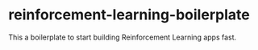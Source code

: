 # reinforcement-learning-boilerplate
This a boilerplate to start building Reinforcement Learning apps fast.
